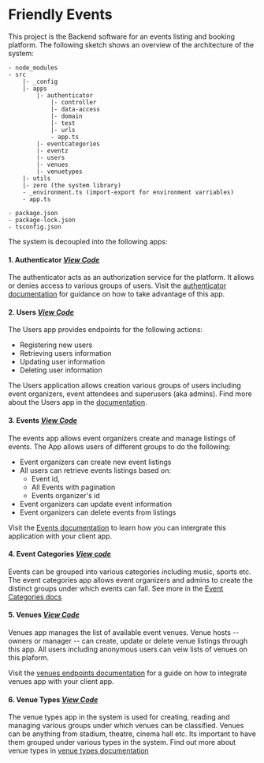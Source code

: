 # Friendly Events

This project is the Backend software for an events listing and booking platform. The following sketch shows an overview of the architecture of the system:

```
- node_modules
- src
    |- _config
    |- apps
        |- authenticator
            |- controller
            |- data-access
            |- domain
            |- test
            |- urls
            - app.ts
        |- eventcategories
        |- eventz
        |- users
        |- venues
        |- venuetypes
    |- utils
    |- zero (the system library)
    - _environment.ts (import-export for environment varriables)
    - app.ts
    
- package.json
- package-lock.json
- tsconfig.json
```

The system is decoupled into the following apps:

#### 1. Authenticator [*View Code*](./src/apps/authenticator/)
The authenticator acts as an authorization service for the platform. It allows or denies access to various groups of users. Visit the [authenticator documentation](https://github.com/GHOST-Aram/friendly-docs/blob/main/authentication/authentication.md) for guidance on how to take advantage of this app.

#### 2. Users [*View Code*](./src/apps/users/)
The Users app provides endpoints for the following actions:
- Registering new users
- Retrieving users information
- Updating user information
- Deleting user information

The Users application allows creation various groups of users including event organizers, event attendees and superusers (aka admins). Find more about the Users app in the [documentation](https://github.com/GHOST-Aram/friendly-docs/blob/main/users/users.md).

#### 3. Events [*View Code*](./src/apps/eventz/)
The events app allows event organizers create and manage listings of events. The App allows users of different groups to do the following:
- Event organizers can create new event listings
- All users can retrieve events listings based on:
    * Event id,
    * All Events with pagination
    * Events organizer's id
- Event organizers can update event information
- Event organizers can delete events from listings

Visit the [Events documentation](https://github.com/GHOST-Aram/friendly-docs/blob/main/eventz/events.md) to learn how you can intergrate this application with your client app.


#### 4. Event Categories [*View code*](./src/apps/eventcategories/)
Events can be grouped into various categories including music, sports etc. The event categories app allows event organizers and admins to create the distinct groups under which events can fall.
See more in the [Event Categories docs](https://github.com/GHOST-Aram/friendly-docs/blob/main/eventcategories/eventcategories.md)

#### 5. Venues [*View Code*](./src/apps/venues/)
Venues app manages the list of available event venues. Venue hosts -- owners or manager -- can create, update or delete venue listings through this app. All users including anonymous users can veiw lists of venues on this plaform.

Visit the [venues endpoints documentation](https://github.com/GHOST-Aram/friendly-docs/blob/main/venues/venues.md) for a guide on how to integrate venues app with your client app.

#### 6. Venue Types [*View Code*](./src/apps/venuetypes/)
The venue types app in the system is used for creating, reading and managing various groups under which venues can be classified. Venues can be anything from stadium, theatre, cinema hall etc. Its important to have them grouped under various types in the system. Find out more about venue types in [venue types documentation](https://github.com/GHOST-Aram/friendly-docs/blob/main/venue-types/venue-types.md)

